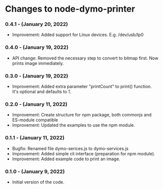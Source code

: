 # Changes to node-dymo-printer

### 0.4.1 - (January 20, 2022)

-  Improvement: Added support for Linux devices. E.g. /dev/usb/lp0

### 0.4.0 - (January 19, 2022)

-  API change: Removed the necessary step to convert to bitmap first. Now prints image immediately.

### 0.3.0 - (January 19, 2022)

- Improvement: Added extra parameter "printCount" to print() function. It's optional and defaults to 1.

### 0.2.0 - (January 11, 2022)

- Improvement: Create structure for npm package, both commonjs and ES-module compatible
- Improvement: Updated the examples to use the npm module.

### 0.1.1 - (January 11, 2022)

- Bugfix: Renamed file dymo-serices.js to dymo-services.js
- Improvement: Added simple cli interface (preparation for npm module).
- Improvement: Added example code to print an image.

### 0.1.0 - (January 9, 2022)

- Initial version of the code.
